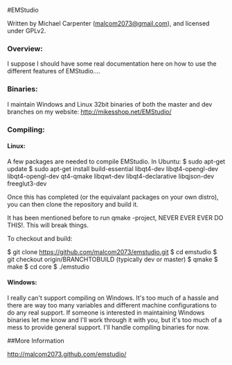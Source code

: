 #EMStudio

Written by Michael Carpenter (malcom2073@gmail.com), and licensed under GPLv2.

### Overview:

I suppose I should have some real documentation here on how to use the different features of EMStudio....

### Binaries:

I maintain Windows and Linux 32bit binaries of both the master and dev branches on my website: http://mikesshop.net/EMStudio/

### Compiling:

#### Linux:

A few packages are needed to compile EMStudio. In Ubuntu:
$ sudo apt-get update
$ sudo apt-get install build-essential libqt4-dev libqt4-opengl-dev libqt4-opengl-dev qt4-qmake libqwt-dev libqt4-declarative libqjson-dev freeglut3-dev

Once this has completed (or the equivalant packages on your own distro), you can then clone the repository and build it. 

It has been mentioned before to run qmake -project, NEVER EVER EVER DO THIS!. This will break things.

To checkout and build:

$ git clone https://github.com/malcom2073/emstudio.git
$ cd emstudio
$ git checkout origin/BRANCHTOBUILD (typically dev or master)
$ qmake
$ make
$ cd core
$ ./emstudio


#### Windows:

I really can't support compiling on Windows. It's too much of a hassle and there are way too many variables and different
machine configurations to do any real support. If someone is interested in maintaining Windows binaries let me know and I'll
work through it with you, but it's too much of a mess to provide general support. I'll handle compiling binaries for now.


##More Information

http://malcom2073.github.com/emstudio/
